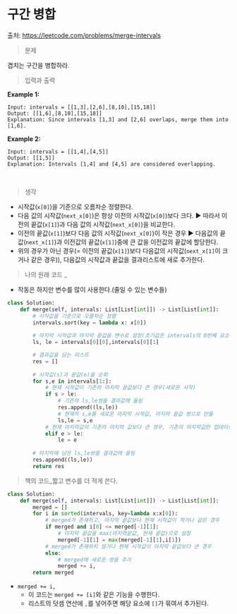 # 구간 병합

출처: https://leetcode.com/problems/merge-intervals



> 문제

겹치는 구간을 병합하라.    



> 입력과 출력

**Example 1:**

```
Input: intervals = [[1,3],[2,6],[8,10],[15,18]]
Output: [[1,6],[8,10],[15,18]]
Explanation: Since intervals [1,3] and [2,6] overlaps, merge them into [1,6].
```

**Example 2:**

```
Input: intervals = [[1,4],[4,5]]
Output: [[1,5]]
Explanation: Intervals [1,4] and [4,5] are considered overlapping.
```

​    

> 생각

* 시작값(`x[0]`)을 기준으로 오름차순 정렬한다.
* 다음 값의 시작값(`next_x[0]`)은 항상 이전의 시작값(`x[0]`)보다 크다. ▶ 따라서 이전의 끝값(`x[1]`)과 
  다음 값의 시작값(`next_x[0]`)을 비교한다.
* 이전의 끝값(`x[1]`)보다 다음 값의 시작값(`next_x[0]`)이 작은 경우 ▶ 다음값의 끝값(`next_x[1]`)과 
  이전값의 끝값(`x[1]`)중에 큰 값을 이전값의 끝값에 할당한다.
* 위의 경우가 아닌 경우(= 이전의 끝값(`x[1]`)보다 다음값의 시작값(`next_x[1]`이 크거나 같은 경우)), 다음값의 시작값과 끝값을 결과리스트에 새로 추가한다. 



> 나의 원래 코드 _

* 작동은 하지만 변수를 많이 사용한다.(줄일 수 있는 변수들)

```python
class Solution:
    def merge(self, intervals: List[List[int]]) -> List[List[int]]:
        # 시작값을 기준으로 오름차순 정렬
        intervals.sort(key = lambda x: x[0])
        
        # 마지막 시작값과 마지막 끝값을 변수로 설정(초기값은 intervals의 0번째 요소)
        ls, le = intervals[0][0],intervals[0][1]

        # 결과값을 담는 리스트
        res = []
        
        # 시작값(s)과 끝값(e)을 순회
        for s,e in intervals[1:]:
            # 현재 시작값이 기존의 마지막 끝값보다 큰 경우(새로운 시작)
            if s > le:
                # 기존의 ls,le쌍을 결과값에 올림
                res.append((ls,le))
                # 현재의 s,e를 새로운 마지막 시작값, 마지막 끝값 쌍으로 만듦
                ls,le = s,e
            # 현재 마지막값이 기존의 마지막 값보다 큰 경우, 기존의 마지막값만 업데이트
            elif e > le:
                le = e
        
        # 마지막에 남은 ls,le쌍을 결과값에 올림
        res.append((ls,le))
        return res
```





> 책의 코드_짧고 변수를 더 적게 쓴다.

```python
class Solution:
    def merge(self, intervals: List[List[int]]) -> List[List[int]]:
        merged = []
        for i in sorted(intervals, key=lambda x:x[0]):
        	# merged가 존재하고, 마지막 끝값보다 현재 시작값이 작거나 같은 경우
        	if merged and i[0] <= merged[-1][1]:
                # 마지막 끝값을 max(마지막끝값, 현재 끝값)으로 설정
                merged[-1][1] = max(merged[-1][1],i[1])
            # merged가 존재하지 않거나 현재 시작값이 마지막 끝값보다 큰 경우
            else:
                # merged에 새로운 쌍을 추가
                merged += i,
        return merged
```

* `merged += i,`
  * 이 코드는 `merged += [i]`와 같은 기능을 수행한다.
  * 리스트의 덧셈 연산에 `,`를 넣어주면 해당 요소에 `[]`가 묶여서 추가된다.

